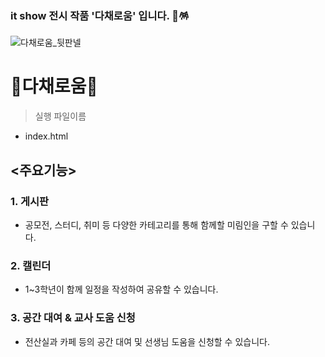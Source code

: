 ### it show 전시 작품 '다채로움' 입니다. 🎨🪅

![다채로움_뒷판넬](https://user-images.githubusercontent.com/80024637/174443372-238334f7-b5e6-47af-8f29-0ecefb53cbc1.png)

# **🎨다채로움🎨**
> 실행 파일이름
- index.html

## <주요기능>

### **1. 게시판** ###
- 공모전, 스터디, 취미 등 다양한 카테고리를 통해 함께할 미림인을 구할 수 있습니다.

### **2. 캘린더** ###
- 1~3학년이 함께 일정을 작성하여 공유할 수 있습니다. 

### **3. 공간 대여 & 교사 도움 신청** ###
- 전산실과 카페 등의 공간 대여 및 선생님 도움을 신청할 수 있습니다. 
